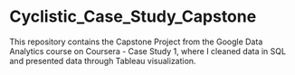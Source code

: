 # Cyclistic_Case_Study_Capstone
This repository contains the Capstone Project from the Google Data Analytics course on Coursera - Case Study 1, where I cleaned data in SQL and presented data through Tableau visualization.
